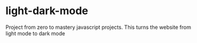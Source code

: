 # light-dark-mode
Project from zero to mastery javascript projects. This turns the website from light mode to dark mode
